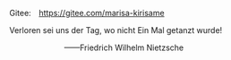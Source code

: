 Gitee: https://gitee.com/marisa-kirisame 



Verloren sei uns der Tag, wo nicht Ein Mal getanzt wurde!

       ——Friedrich Wilhelm Nietzsche